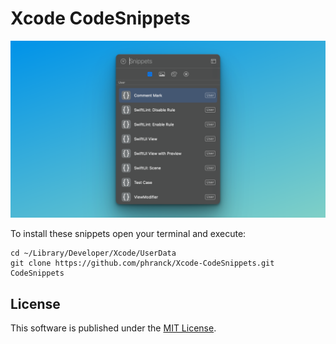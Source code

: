 # Xcode CodeSnippets

![Xcode Snippet View](snipped-view.png)


To install these snippets open your terminal and execute:

```
cd ~/Library/Developer/Xcode/UserData
git clone https://github.com/phranck/Xcode-CodeSnippets.git CodeSnippets
```

## License
This software is published under the [MIT License](http://woodbytes.mit-license.org).